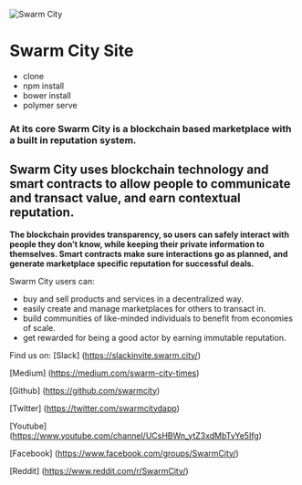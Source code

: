 ![Swarm City](https://github.com/swarmcity/sc-boardwalk-production/blob/master/images/icons/icon-48x48.png?raw=true "Swarm City")


# Swarm City Site

- clone
- npm install
- bower install
- polymer serve


### At its core Swarm City is a blockchain based marketplace with a built in reputation system.
## Swarm City uses blockchain technology and smart contracts to allow people to communicate and transact value, and earn contextual reputation.

**The blockchain provides transparency, so users can safely interact with people they don’t know, while keeping their private information to themselves. Smart contracts make sure interactions go as planned, and generate marketplace specific reputation for successful deals.**

Swarm City users can:

- buy and sell products and services in a decentralized way.
- easily create and manage marketplaces for others to transact in.
- build communities of like-minded individuals to benefit from economies of scale.
- get rewarded for being a good actor by earning immutable reputation.

Find us on:
[Slack] (https://slackinvite.swarm.city/)

[Medium] (https://medium.com/swarm-city-times)

[Github] (https://github.com/swarmcity)

[Twitter] (https://twitter.com/swarmcitydapp)

[Youtube] (https://www.youtube.com/channel/UCsHBWn_ytZ3xdMbTyYe5Ifg)

[Facebook] (https://www.facebook.com/groups/SwarmCity/)

[Reddit] (https://www.reddit.com/r/SwarmCity/)
